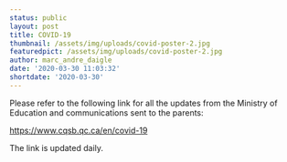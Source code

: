 ```yaml
---
status: public
layout: post
title: COVID-19
thumbnail: /assets/img/uploads/covid-poster-2.jpg
featuredpict: /assets/img/uploads/covid-poster-2.jpg
author: marc_andre_daigle
date: '2020-03-30 11:03:32'
shortdate: '2020-03-30'
---
```

Please refer to the following link for all the updates from the Ministry of Education and communications sent to the parents:

<https://www.cqsb.qc.ca/en/covid-19>



The link is updated daily.